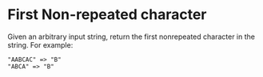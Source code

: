 # First Non-repeated character

Given an arbitrary input string, return the first nonrepeated character in
the string. For example:

```
"AABCAC" => "B"
"ABCA" => "B"
```
